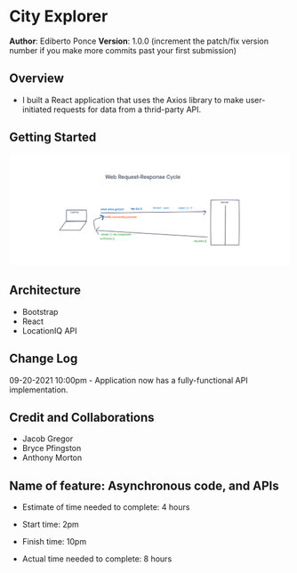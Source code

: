 # City Explorer

**Author**: Ediberto Ponce
**Version**: 1.0.0 (increment the patch/fix version number if you make more commits past your first submission)

## Overview

- I built a React application that uses the Axios library to make user-initiated requests for data from a thrid-party API.

## Getting Started

![](lab%2006.png)

## Architecture

- Bootstrap
- React
- LocationIQ API

## Change Log

09-20-2021 10:00pm - Application now has a fully-functional API implementation.

## Credit and Collaborations

- Jacob Gregor
- Bryce Pfingston
- Anthony Morton

## Name of feature: Asynchronous code, and APIs

- Estimate of time needed to complete: 4 hours

- Start time: 2pm

- Finish time: 10pm

- Actual time needed to complete: 8 hours
